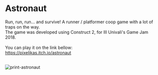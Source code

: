 # Astronaut
Run, run, run... and survive! A runner / platformer coop game with a lot of traps on the way.<br>
The game was developed using Construct 2, for III Univali's Game Jam 2018.<br><br>
You can play it on the link bellow:<br>
https://pixelikas.itch.io/astronaut<br><br>

![print-astronaut](https://github.com/Pixelikas/Astronaut/assets/67108278/18fcebca-1d79-4bea-b515-718c3053fc64)

